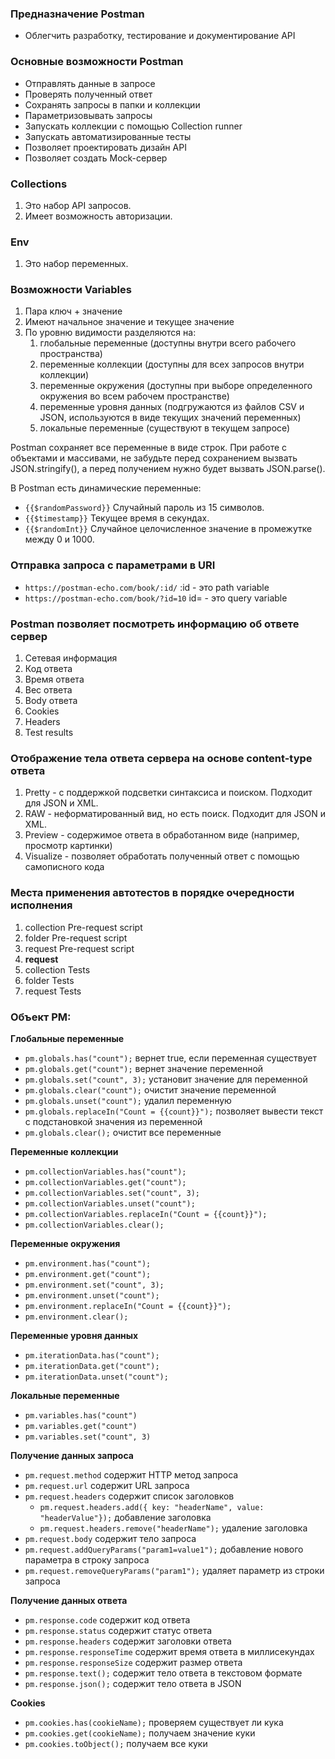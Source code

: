 ### Предназначение Postman
- Облегчить разработку, тестирование и документирование API

### Основные возможности Postman
- Отправлять данные в запросе
- Проверять полученный ответ
- Сохранять запросы в папки и коллекции
- Параметризовывать запросы
- Запускать коллекции с помощью Collection runner
- Запускать автоматизированные тесты 
- Позволяет проектировать дизайн API
- Позволяет создать Mock-сервер

### Collections
1. Это набор API запросов.
2. Имеет возможность авторизации.

### Env
1. Это набор переменных.

### Возможности Variables
1. Пара ключ + значение
2. Имеют начальное значение и текущее значение 
3. По уровню видимости разделяются на:
   1. глобальные переменные (доступны внутри всего рабочего пространства)
   2. переменные коллекции (доступны для всех запросов внутри коллекции)
   3. переменные окружения (доступны при выборе определенного окружения во всем рабочем пространстве)
   4. переменные уровня данных (подгружаются из файлов CSV и JSON, используются в виде текущих значений переменных)
   5. локальные переменные (существуют в текущем запросе)

Postman сохраняет все переменные в виде строк. 
При работе с объектами и массивами, не забудьте перед сохранением 
вызвать JSON.stringify(), а перед получением нужно будет вызвать JSON.parse().

В Postman есть динамические переменные:
- `{{$randomPassword}}` Случайный пароль из 15 символов.
- `{{$timestamp}}` Текущее время в секундах.
- `{{$randomInt}}` Случайное целочисленное значение в промежутке между 0 и 1000.

### Отправка запроса с параметрами в URI
- `https://postman-echo.com/book/:id/` :id - это path variable
- `https://postman-echo.com/book/?id=10` id= - это query variable

### Postman позволяет посмотреть информацию об ответе сервер
1. Сетевая информация
2. Код ответа
3. Время ответа
4. Вес ответа
5. Body ответа
6. Cookies
7. Headers
8. Test results

### Отображение тела ответа сервера на основе content-type ответа
1. Pretty - с поддержкой подсветки синтаксиса и поиском. Подходит для JSON и XML.
2. RAW - неформатированный вид, но есть поиск. Подходит для JSON и XML.
3. Preview - содержимое ответа в обработанном виде (например, просмотр картинки)
4. Visualize - позволяет обработать полученный ответ с помощью самописного кода

### Места применения автотестов в порядке очередности исполнения
1. collection Pre-request script
2. folder Pre-request script
3. request Pre-request script
4. **request**
5. collection Tests
6. folder Tests
7. request Tests

### Объект PM: 
**Глобальные переменные**
- `pm.globals.has("count");` вернет true, если переменная существует
- `pm.globals.get("count");` вернет значение переменной
- `pm.globals.set("count", 3);` установит значение для переменной
- `pm.globals.clear("count");` очистит значение переменной
- `pm.globals.unset("count");` удалил переменную
- `pm.globals.replaceIn("Count = {{count}}");` позволяет вывести текст с подстановкой значения из переменной
- `pm.globals.clear();` очистит все переменные

**Переменные коллекции**
- `pm.collectionVariables.has("count");`
- `pm.collectionVariables.get("count");`
- `pm.collectionVariables.set("count", 3);`
- `pm.collectionVariables.unset("count");`
- `pm.collectionVariables.replaceIn("Count = {{count}}");`
- `pm.collectionVariables.clear();`

**Переменные окружения**
- `pm.environment.has("count");`
- `pm.environment.get("count");`
- `pm.environment.set("count", 3);`
- `pm.environment.unset("count");`
- `pm.environment.replaceIn("Count = {{count}}");`
- `pm.environment.clear();`

**Переменные уровня данных**
- `pm.iterationData.has("count");`
- `pm.iterationData.get("count");`
- `pm.iterationData.unset("count");`

**Локальные переменные**
- `pm.variables.has("count")`
- `pm.variables.get("count")`
- `pm.variables.set("count", 3)`

**Получение данных запроса**
- `pm.request.method` содержит HTTP метод запроса
- `pm.request.url` содержит URL запроса
- `pm.request.headers` содержит список заголовков
  - `pm.request.headers.add({ key: "headerName", value: "headerValue"});` добавление заголовка
  - `pm.request.headers.remove("headerName");` удаление заголовка
- `pm.request.body` содержит тело запроса
- `pm.request.addQueryParams("param1=value1");` добавление нового параметра в строку запроса
- `pm.request.removeQueryParams("param1");` удаляет параметр из строки запроса

**Получение данных ответа**
- `pm.response.code` содержит код ответа
- `pm.response.status` содержит статус ответа
- `pm.response.headers` содержит заголовки ответа
- `pm.response.responseTime` содержит время ответа в миллисекундах
- `pm.response.responseSize` содержит размер ответа
- `pm.response.text();` содержит тело ответа в текстовом формате
- `pm.response.json();` содержит тело ответа в JSON

**Cookies**
- `pm.cookies.has(cookieName);` проверяем существует ли кука
- `pm.cookies.get(cookieName);` получаем значение куки
- `pm.cookies.toObject();` получаем все куки